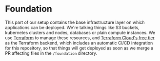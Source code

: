 # Foundation

This part of our setup contains the base infrastructure layer on which applications can be deployed. We're talking things like S3 buckets, kubernetes clusters and nodes, databases or plain compute instances. We use [Terraform](https://www.terraform.io/) to manage these resources, and [Terraform Cloud's free tier](https://www.terraform.io/cloud) as the Terraform backend, which includes an automatic CI/CD integration for this repository, so that things will get deployed as soon as we merge a PR affecting files in the `/foundation` directory.
